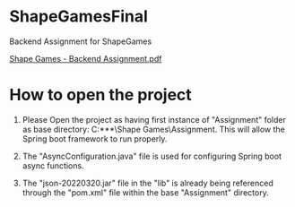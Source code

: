 # ShapeGamesFinal
Backend Assignment for ShapeGames

[Shape Games - Backend Assignment.pdf](https://github.com/rares1996/ShapeGamesFinal/files/11523268/Shape.Games.-.Backend.Assignment.3.pdf)

# How to open the project

1) Please Open the project as having first instance of "Assignment" folder as base directory: C:\*\*\*\Shape Games\Assignment.
      This will allow the Spring boot framework to run properly.

2) The "AsyncConfiguration.java" file is used for configuring Spring boot async functions.

3) The "json-20220320.jar" file in the "lib" is already being referenced through the "pom.xml" file within the base "Assignment" directory.
